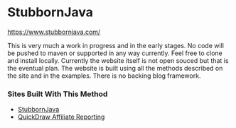 # StubbornJava
https://www.stubbornjava.com/

This is very much a work in progress and in the early stages. No code will be pushed to maven or supported in any way currently. Feel free to clone and install locally. Currently the website itself is not open souced but that is the eventual plan. The website is built using all the methods described on the site and in the examples. There is no backing blog framework.

### Sites Built With This Method
* [StubbornJava](https://www.stubbornjava.com/)
* [QuickDraw Affiliate Reporting](https://quickdraw.onsightdigitalsolutions.com/about)
